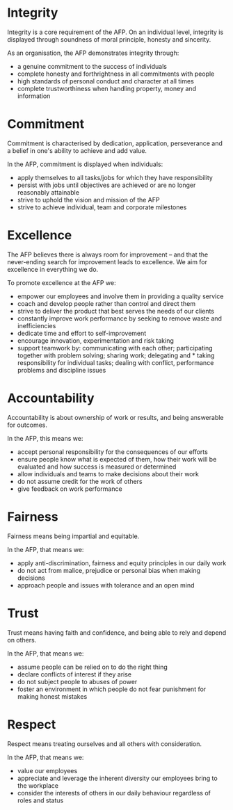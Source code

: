# Integrity

Integrity is a core requirement of the AFP. On an individual level, integrity is displayed through soundness of moral principle, honesty and sincerity.

As an organisation, the AFP demonstrates integrity through:

* a genuine commitment to the success of individuals
* complete honesty and forthrightness in all commitments with people
* high standards of personal conduct and character at all times
* complete trustworthiness when handling property, money and information

# Commitment

Commitment is characterised by dedication, application, perseverance and a belief in one's ability to achieve and add value.

In the AFP, commitment is displayed when individuals:

* apply themselves to all tasks/jobs for which they have responsibility
* persist with jobs until objectives are achieved or are no longer reasonably attainable
* strive to uphold the vision and mission of the AFP
* strive to achieve individual, team and corporate milestones

# Excellence

The AFP believes there is always room for improvement – and that the never-ending search for improvement leads to excellence. We aim for excellence in everything we do.

To promote excellence at the AFP we:

* empower our employees and involve them in providing a quality service
* coach and develop people rather than control and direct them
* strive to deliver the product that best serves the needs of our clients
* constantly improve work performance by seeking to remove waste and inefficiencies
* dedicate time and effort to self-improvement
* encourage innovation, experimentation and risk taking
* support teamwork by: communicating with each other; participating together with problem solving; sharing work; delegating and * taking responsibility for individual tasks; dealing with conflict, performance problems and discipline issues

# Accountability

Accountability is about ownership of work or results, and being answerable for outcomes.

In the AFP, this means we:

* accept personal responsibility for the consequences of our efforts
* ensure people know what is expected of them, how their work will be evaluated and how success is measured or determined
* allow individuals and teams to make decisions about their work
* do not assume credit for the work of others
* give feedback on work performance

# Fairness

Fairness means being impartial and equitable.

In the AFP, that means we:

* apply anti-discrimination, fairness and equity principles in our daily work
* do not act from malice, prejudice or personal bias when making decisions
* approach people and issues with tolerance and an open mind

# Trust

Trust means having faith and confidence, and being able to rely and depend on others.

In the AFP, that means we:

* assume people can be relied on to do the right thing
* declare conflicts of interest if they arise
* do not subject people to abuses of power
* foster an environment in which people do not fear punishment for making honest mistakes

# Respect

Respect means treating ourselves and all others with consideration.

In the AFP, that means we:

* value our employees
* appreciate and leverage the inherent diversity our employees bring to the workplace
* consider the interests of others in our daily behaviour regardless of roles and status
